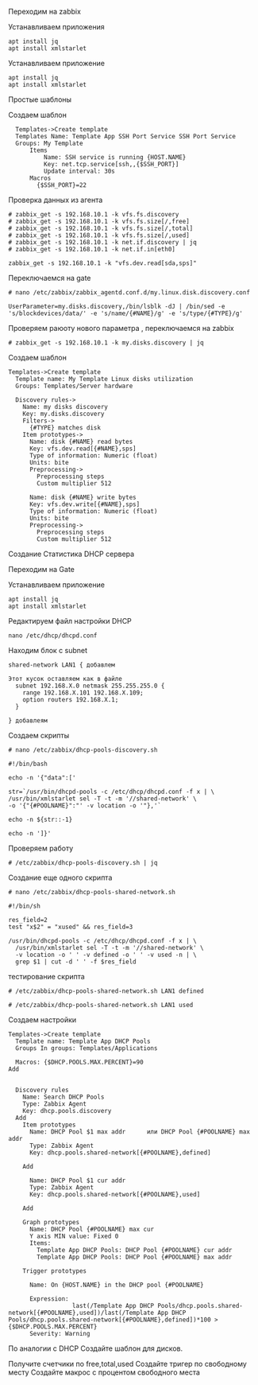 Переходим на zabbix

Устанавливаем приложения
```
apt install jq
apt install xmlstarlet
```


Устанавливаем приложение
```
apt install jq
apt install xmlstarlet
```

Простые шаблоны

Создаем шаблон 

```
  Templates->Create template
  Templates Name: Template App SSH Port Service SSH Port Service
  Groups: My Template
      Items
          Name: SSH service is running {HOST.NAME}
          Key: net.tcp.service[ssh,,{$SSH_PORT}]
          Update interval: 30s
      Macros
        {$SSH_PORT}=22
```
Проверка данных из агента

```
# zabbix_get -s 192.168.10.1 -k vfs.fs.discovery
# zabbix_get -s 192.168.10.1 -k vfs.fs.size[/,free]
# zabbix_get -s 192.168.10.1 -k vfs.fs.size[/,total]
# zabbix_get -s 192.168.10.1 -k vfs.fs.size[/,used]
# zabbix_get -s 192.168.10.1 -k net.if.discovery | jq
# zabbix_get -s 192.168.10.1 -k net.if.in[eth0]

```
```
zabbix_get -s 192.168.10.1 -k "vfs.dev.read[sda,sps]"
```

Переключаемся на gate
```
# nano /etc/zabbix/zabbix_agentd.conf.d/my.linux.disk.discovery.conf
```
```
UserParameter=my.disks.discovery,/bin/lsblk -dJ | /bin/sed -e 's/blockdevices/data/' -e 's/name/{#NAME}/g' -e 's/type/{#TYPE}/g'
```
Проверяем раюоту нового параметра , переключаемся на zabbix

```
# zabbix_get -s 192.168.10.1 -k my.disks.discovery | jq
```
Создаем шаблон 

```
Templates->Create template
  Template name: My Template Linux disks utilization
  Groups: Templates/Server hardware

  Discovery rules->
    Name: my disks discovery
    Key: my.disks.discovery
    Filters->
      {#TYPE} matches disk
    Item prototypes->
      Name: disk {#NAME} read bytes
      Key: vfs.dev.read[{#NAME},sps]
      Type of information: Numeric (float)
      Units: bite
      Preprocessing->
        Preprocessing steps
        Custom multiplier 512

      Name: disk {#NAME} write bytes
      Key: vfs.dev.write[{#NAME},sps]
      Type of information: Numeric (float)
      Units: bite
      Preprocessing->
        Preprocessing steps
        Custom multiplier 512
```

Создание Статистика DHCP сервера

Переходим на Gate 

Устанавливаем приложение
```
apt install jq
apt install xmlstarlet
```

Редактируем файл настройки DHCP

```
nano /etc/dhcp/dhcpd.conf
```
Находим блок с subnet
```
shared-network LAN1 { добавлем

Этот кусок оставляем как в файле
  subnet 192.168.X.0 netmask 255.255.255.0 {
    range 192.168.X.101 192.168.X.109;
    option routers 192.168.X.1;
  }

} добавлеям
```

Создаем скрипты

```
# nano /etc/zabbix/dhcp-pools-discovery.sh
```
```
#!/bin/bash

echo -n '{"data":['

str=`/usr/bin/dhcpd-pools -c /etc/dhcp/dhcpd.conf -f x | \
/usr/bin/xmlstarlet sel -T -t -m '//shared-network' \
-o '{"{#POOLNAME}":"' -v location -o '"},'`

echo -n ${str::-1}

echo -n ']}'
```

Проверяем работу

```
# /etc/zabbix/dhcp-pools-discovery.sh | jq
```

Создание еще одного скрипта

```
# nano /etc/zabbix/dhcp-pools-shared-network.sh
```

```
#!/bin/sh

res_field=2
test "x$2" = "xused" && res_field=3

/usr/bin/dhcpd-pools -c /etc/dhcp/dhcpd.conf -f x | \
  /usr/bin/xmlstarlet sel -T -t -m '//shared-network' \
  -v location -o ' ' -v defined -o ' ' -v used -n | \
  grep $1 | cut -d ' ' -f $res_field
```

тестирование скрипта

```
# /etc/zabbix/dhcp-pools-shared-network.sh LAN1 defined

# /etc/zabbix/dhcp-pools-shared-network.sh LAN1 used
```
Создаем настройки 

```
Templates->Create template
  Template name: Template App DHCP Pools
  Groups In groups: Templates/Applications

  Macros: {$DHCP.POOLS.MAX.PERCENT}=90
Add


  Discovery rules
    Name: Search DHCP Pools
    Type: Zabbix Agent
    Key: dhcp.pools.discovery
  Add
    Item prototypes
      Name: DHCP Pool $1 max addr      или DHCP Pool {#POOLNAME} max addr
      Type: Zabbix Agent
      Key: dhcp.pools.shared-network[{#POOLNAME},defined]
      
    Add

      Name: DHCP Pool $1 cur addr
      Type: Zabbix Agent
      Key: dhcp.pools.shared-network[{#POOLNAME},used]
      
    Add

    Graph prototypes
      Name: DHCP Pool {#POOLNAME} max cur
      Y axis MIN value: Fixed 0
      Items: 
        Template App DHCP Pools: DHCP Pool {#POOLNAME} cur addr
        Template App DHCP Pools: DHCP Pool {#POOLNAME} max addr

    Trigger prototypes

      Name: On {HOST.NAME} in the DHCP pool {#POOLNAME}
     
      Expression:
                  last(/Template App DHCP Pools/dhcp.pools.shared-network[{#POOLNAME},used])/last(/Template App DHCP Pools/dhcp.pools.shared-network[{#POOLNAME},defined])*100 > {$DHCP.POOLS.MAX.PERCENT}
      Severity: Warning
```


По аналогии с DHCP Создайте шаблон для дисков.

Получите счетчики по free,total,used
Создайте тригер по свободному месту
Создайте макрос с процентом свободного места
